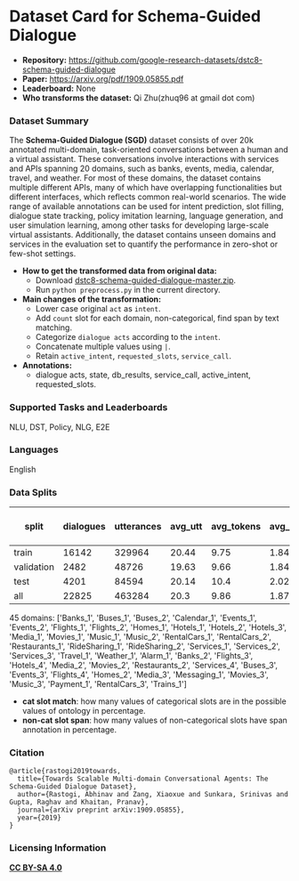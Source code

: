 # Dataset Card for Schema-Guided Dialogue

- **Repository:** https://github.com/google-research-datasets/dstc8-schema-guided-dialogue
- **Paper:** https://arxiv.org/pdf/1909.05855.pdf
- **Leaderboard:** None
- **Who transforms the dataset:** Qi Zhu(zhuq96 at gmail dot com)

### Dataset Summary

The **Schema-Guided Dialogue (SGD)** dataset consists of over 20k annotated multi-domain, task-oriented conversations between a human and a virtual assistant. These conversations involve interactions with services and APIs spanning 20 domains, such as banks, events, media, calendar, travel, and weather. For most of these domains, the dataset contains multiple different APIs, many of which have overlapping functionalities but different interfaces, which reflects common real-world scenarios. The wide range of available annotations can be used for intent prediction, slot filling, dialogue state tracking, policy imitation learning, language generation, and user simulation learning, among other tasks for developing large-scale virtual assistants. Additionally, the dataset contains unseen domains and services in the evaluation set to quantify the performance in zero-shot or few-shot settings.

- **How to get the transformed data from original data:** 
  - Download [dstc8-schema-guided-dialogue-master.zip](https://github.com/google-research-datasets/dstc8-schema-guided-dialogue/archive/refs/heads/master.zip).
  - Run `python preprocess.py` in the current directory.
- **Main changes of the transformation:**
  - Lower case original `act` as `intent`.
  - Add `count` slot for each domain, non-categorical, find span by text matching.
  - Categorize `dialogue acts` according to the `intent`.
  - Concatenate multiple values using `|`.
  - Retain `active_intent`, `requested_slots`, `service_call`.
- **Annotations:**
  - dialogue acts, state, db_results, service_call, active_intent, requested_slots.

### Supported Tasks and Leaderboards

NLU, DST, Policy, NLG, E2E

### Languages

English

### Data Splits

| split      | dialogues | utterances | avg_utt | avg_tokens | avg_domains | cat slot match(state) | cat slot match(goal) | cat slot match(dialogue act) | non-cat slot span(dialogue act) |
| ---------- | --------- | ---------- | ------- | ---------- | ----------- | --------------------- | -------------------- | ---------------------------- | ------------------------------- |
| train      | 16142     | 329964     | 20.44   | 9.75       | 1.84        | 100                   | -                    | 100                          | 100                             |
| validation | 2482      | 48726      | 19.63   | 9.66       | 1.84        | 100                   | -                    | 100                          | 100                             |
| test       | 4201      | 84594      | 20.14   | 10.4       | 2.02        | 100                   | -                    | 100                          | 100                             |
| all        | 22825     | 463284     | 20.3    | 9.86       | 1.87        | 100                   | -                    | 100                          | 100                             |

45 domains: ['Banks_1', 'Buses_1', 'Buses_2', 'Calendar_1', 'Events_1', 'Events_2', 'Flights_1', 'Flights_2', 'Homes_1', 'Hotels_1', 'Hotels_2', 'Hotels_3', 'Media_1', 'Movies_1', 'Music_1', 'Music_2', 'RentalCars_1', 'RentalCars_2', 'Restaurants_1', 'RideSharing_1', 'RideSharing_2', 'Services_1', 'Services_2', 'Services_3', 'Travel_1', 'Weather_1', 'Alarm_1', 'Banks_2', 'Flights_3', 'Hotels_4', 'Media_2', 'Movies_2', 'Restaurants_2', 'Services_4', 'Buses_3', 'Events_3', 'Flights_4', 'Homes_2', 'Media_3', 'Messaging_1', 'Movies_3', 'Music_3', 'Payment_1', 'RentalCars_3', 'Trains_1']
- **cat slot match**: how many values of categorical slots are in the possible values of ontology in percentage.
- **non-cat slot span**: how many values of non-categorical slots have span annotation in percentage.

### Citation

```
@article{rastogi2019towards,
  title={Towards Scalable Multi-domain Conversational Agents: The Schema-Guided Dialogue Dataset},
  author={Rastogi, Abhinav and Zang, Xiaoxue and Sunkara, Srinivas and Gupta, Raghav and Khaitan, Pranav},
  journal={arXiv preprint arXiv:1909.05855},
  year={2019}
}
```

### Licensing Information

[**CC BY-SA 4.0**](https://creativecommons.org/licenses/by-sa/4.0/)